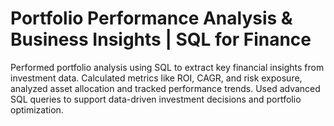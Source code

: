 # Portfolio Performance Analysis & Business Insights | SQL for Finance 
Performed portfolio analysis using SQL to extract key financial insights from investment data. Calculated metrics like ROI, CAGR, and risk exposure, analyzed asset allocation and tracked performance trends. Used advanced SQL queries to support data-driven investment decisions and portfolio optimization. 
